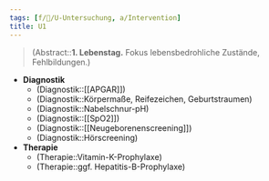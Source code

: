 ```yaml
---
tags: [f/🦄/U-Untersuchung, a/Intervention]
title: U1
---
```

> (Abstract::**1. Lebenstag.** Fokus lebensbedrohliche Zustände, Fehlbildungen.)
- **Diagnostik**
	- (Diagnostik::[[APGAR]])
	- (Diagnostik::Körpermaße, Reifezeichen, Geburtstraumen)
	- (Diagnostik::Nabelschnur-pH)
	- (Diagnostik::[[SpO2]])
	- (Diagnostik::[[Neugeborenenscreening]])
	- (Diagnostik::Hörscreening)
- **Therapie**
	- (Therapie::Vitamin-K-Prophylaxe)
	- (Therapie::ggf. Hepatitis-B-Prophylaxe)